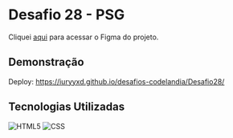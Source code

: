 # Desafio 28 - PSG

Cliquei [aqui](https://www.figma.com/file/Yb9IBH56g7T1hdIyZ3BMNO/Desafios---Codel%C3%A2ndia?node-id=115719%3A1222) para acessar o Figma do projeto.

## Demonstração

Deploy: https://iuryyxd.github.io/desafios-codelandia/Desafio28/

## Tecnologias Utilizadas

![HTML5](https://img.shields.io/badge/-HTML5-333333?style=flat&logo=HTML5)
![CSS](https://img.shields.io/badge/-CSS-333333?style=flat&logo=CSS3&logoColor=1572B6)
